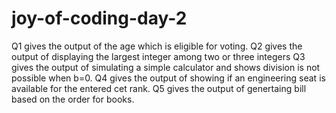 # joy-of-coding-day-2
Q1 gives the output of the age which is eligible for voting.
Q2 gives the output of displaying the largest integer among two or three integers
Q3 gives the output of simulating a simple calculator and shows division is not possible when b=0.
Q4 gives the output of showing if an engineering seat is available for the entered cet rank.
Q5 gives the output of genertaing bill based on the order for books.
